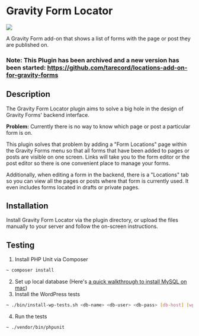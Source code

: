 # Gravity Form Locator
![](https://travis-ci.org/tarecord/gravity-forms-locator.svg?branch=master)

A Gravity Form add-on that shows a list of forms with the page or post they are published on.

### Note: This Plugin has been archived and a new version has been started: https://github.com/tarecord/locations-add-on-for-gravity-forms

## Description

The Gravity Form Locator plugin aims to solve a big hole in the design of Gravity Forms' backend interface.

**Problem:** Currently there is no way to know which page or post a particular form is on.

This plugin solves that problem by adding a "Form Locations" page within the Gravity Forms menu so that all forms that have been added to pages or posts are visible on one screen. Links will take you to the form editor or the post editor so there is one convenient place to manage your forms.

Additionally, when editing a form in the backend, there is a "Locations" tab so you can view all the pages or posts where that form is currently used. It even includes forms located in drafts or private pages.

## Installation

Install Gravity Form Locator via the plugin directory, or upload the files manually to your server and follow the on-screen instructions.

## Testing

1. Install PHP Unit via Composer
```sh
~ composer install
```
2. Set up local database (Here's [a quick walkthrough to install MySQL on mac](https://tableplus.com/blog/2018/11/how-to-download-mysql-mac.html#3-using-homebrew-service-to-download))
3. Install the WordPress tests
```sh
~ ./bin/install-wp-tests.sh <db-name> <db-user> <db-pass> [db-host] [wp-version] [skip-database-creation]
```
4. Run the tests
```sh
~ ./vendor/bin/phpunit
```
